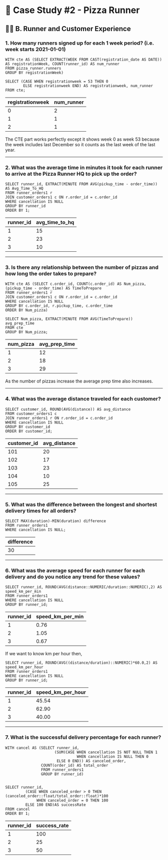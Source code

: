 # 🍕 Case Study #2 - Pizza Runner
## 🏃‍♂️ B. Runner and Customer Experience
### 1. How many runners signed up for each 1 week period? (i.e. week starts 2021-01-01)

```TSQL
WITH cte AS (SELECT EXTRACT(WEEK FROM CAST(registration_date AS DATE)) AS registrationWeek, COUNT(runner_id) AS num_runner
FROM pizza_runner.runners
GROUP BY registrationWeek)

SELECT (CASE WHEN registrationweek = 53 THEN 0
        ELSE registrationweek END) AS registrationweek, num_runner
FROM cte;
```

| registrationweek | num_runner |
|------------------|------------|
| 0                | 2          |
| 1                | 1          |
| 2                | 1          |

The CTE part works perfectly except it shows week 0 as week 53 because the week includes last December so it counts as the last week of the last year. 

---

### 2. What was the average time in minutes it took for each runner to arrive at the Pizza Runner HQ to pick up the order?

```TSQL
SELECT runner_id, EXTRACT(MINUTE FROM AVG(pickup_time - order_time)) AS Avg_Time_To_HQ
FROM runner_orders1 r
JOIN customer_orders1 c ON r.order_id = c.order_id
WHERE cancellation IS NULL
GROUP BY runner_id
ORDER BY 1;
```

| runner_id | avg_time_to_hq |
|-----------|----------------|
| 1         | 15             |
| 2         | 23             |
| 3         | 10             |

---

### 3. Is there any relationship between the number of pizzas and how long the order takes to prepare?

```TSQL
WITH cte AS (SELECT c.order_id, COUNT(c.order_id) AS Num_pizza, (pickup_time - order_time) AS TimeToPrepare
FROM runner_orders1 r
JOIN customer_orders1 c ON r.order_id = c.order_id
WHERE cancellation IS NULL
GROUP BY c.order_id, r.pickup_time, c.order_time         
ORDER BY Num_pizza)

SELECT Num_pizza, EXTRACT(MINUTE FROM AVG(TimeToPrepare)) avg_prep_time
FROM cte
GROUP BY Num_pizza;
```

| num_pizza | avg_prep_time |
|-----------|---------------|
| 1         | 12            |
| 2         | 18            |
| 3         | 29            |

As the number of pizzas increase the average prep time also increases. 

---

### 4. What was the average distance traveled for each customer?

```TSQL
SELECT customer_id, ROUND(AVG(distance)) AS avg_distance
FROM customer_orders1 c
JOIN runner_orders1 r ON r.order_id = c.order_id
WHERE cancellation IS NULL
GROUP BY customer_id
ORDER BY customer_id;
```

| customer_id | avg_distance |
|-------------|--------------|
| 101         | 20           |
| 102         | 17           |
| 103         | 23           |
| 104         | 10           |
| 105         | 25           |


---

### 5. What was the difference between the longest and shortest delivery times for all orders?

```TSQL
SELECT MAX(duration)-MIN(duration) difference
FROM runner_orders1
WHERE cancellation IS NULL;
```

| difference | 
|-------------|
| 30         |

---

### 6. What was the average speed for each runner for each delivery and do you notice any trend for these values?

```TSQL
SELECT runner_id, ROUND(AVG(distance::NUMERIC/duration::NUMERIC),2) AS speed_km_per_min
FROM runner_orders1
WHERE cancellation IS NULL
GROUP BY runner_id;
```

| runner_id | speed_km_per_min |
|-----------|------------------|
| 1         | 0.76             |
| 2         | 1.05             |
| 3         | 0.67             |

If we want to know km per hour then,

```TSQL
SELECT runner_id, ROUND(AVG((distance/duration)::NUMERIC)*60.0,2) AS speed_km_per_hour
FROM runner_orders1
WHERE cancellation IS NULL
GROUP BY runner_id;
```

| runner_id | speed_km_per_hour |
|-----------|------------------|
| 1         | 45.54            |
| 2         | 62.90            |
| 3         | 40.00            |

---

### 7. What is the successful delivery percentage for each runner?

```TSQL
WITH cancel AS (SELECT runner_id, 
                      (SUM(CASE WHEN cancellation IS NOT NULL THEN 1
                                WHEN cancellation IS NULL THEN 0
                       ELSE 0 END)) AS canceled_order,
                COUNT(order_id) AS total_order
                FROM runner_orders1
                GROUP BY runner_id)
                
                
SELECT runner_id, 
         (CASE WHEN canceled_order > 0 THEN (canceled_order::float/total_order::float)*100
              WHEN canceled_order = 0 THEN 100
         ELSE 100 END)AS successRate
FROM cancel
ORDER BY 1;
```

| runner_id | success_rate |
|-----------|--------------|
| 1         | 100          |
| 2         | 25           |
| 3         | 50           |
